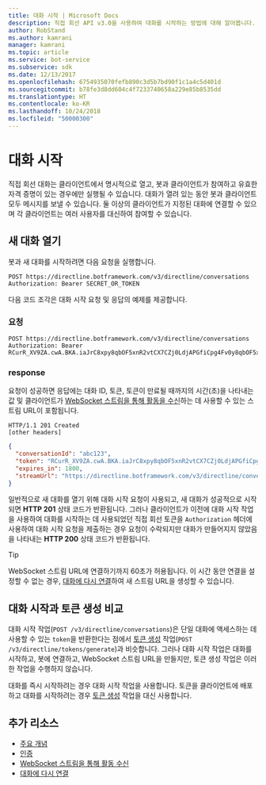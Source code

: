 ```yaml
---
title: 대화 시작 | Microsoft Docs
description: 직접 회선 API v3.0을 사용하여 대화를 시작하는 방법에 대해 알아봅니다.
author: RobStand
ms.author: kamrani
manager: kamrani
ms.topic: article
ms.service: bot-service
ms.subservice: sdk
ms.date: 12/13/2017
ms.openlocfilehash: 6754935070fefb890c3d5b7bd90f1c1a4c5d401d
ms.sourcegitcommit: b78fe3d8dd604c4f7233740658a229e85b8535dd
ms.translationtype: HT
ms.contentlocale: ko-KR
ms.lasthandoff: 10/24/2018
ms.locfileid: "50000300"
---
```

# <a name="start-a-conversation"></a>대화 시작

직접 회선 대화는 클라이언트에서 명시적으로 열고, 봇과 클라이언트가 참여하고 유효한 자격 증명이 있는 경우에만 실행될 수 있습니다. 대화가 열려 있는 동안 봇과 클라이언트 모두 메시지를 보낼 수 있습니다. 둘 이상의 클라이언트가 지정된 대화에 연결할 수 있으며 각 클라이언트는 여러 사용자를 대신하여 참여할 수 있습니다.

## <a name="open-a-new-conversation"></a>새 대화 열기

봇과 새 대화를 시작하려면 다음 요청을 실행합니다.

```http
POST https://directline.botframework.com/v3/directline/conversations
Authorization: Bearer SECRET_OR_TOKEN
```

다음 코드 조각은 대화 시작 요청 및 응답의 예제를 제공합니다.

### <a name="request"></a>요청

```http
POST https://directline.botframework.com/v3/directline/conversations
Authorization: Bearer RCurR_XV9ZA.cwA.BKA.iaJrC8xpy8qbOF5xnR2vtCX7CZj0LdjAPGfiCpg4Fv0y8qbOF5xPGfiCpg4Fv0y8qqbOF5x8qbOF5xn
```

### <a name="response"></a>response

요청이 성공하면 응답에는 대화 ID, 토큰, 토큰이 만료될 때까지의 시간(초)을 나타내는 값 및 클라이언트가 [WebSocket 스트림을 통해 활동을 수신](bot-framework-rest-direct-line-3-0-receive-activities.md#connect-via-websocket)하는 데 사용할 수 있는 스트림 URL이 포함됩니다.

```http
HTTP/1.1 201 Created
[other headers]
```

```json
{
  "conversationId": "abc123",
  "token": "RCurR_XV9ZA.cwA.BKA.iaJrC8xpy8qbOF5xnR2vtCX7CZj0LdjAPGfiCpg4Fv0y8qbOF5xPGfiCpg4Fv0y8qqbOF5x8qbOF5xn",
  "expires_in": 1800,
  "streamUrl": "https://directline.botframework.com/v3/directline/conversations/abc123/stream?t=RCurR_XV9ZA.cwA..."
}
```

일반적으로 새 대화를 열기 위해 대화 시작 요청이 사용되고, 새 대화가 성공적으로 시작되면 **HTTP 201** 상태 코드가 반환됩니다. 그러나 클라이언트가 이전에 대화 시작 작업을 사용하여 대화를 시작하는 데 사용되었던 직접 회선 토큰을 `Authorization` 헤더에 사용하여 대화 시작 요청을 제출하는 경우 요청이 수락되지만 대화가 만들어지지 않았음을 나타내는 **HTTP 200** 상태 코드가 반환됩니다.

> [!TIP]
> WebSocket 스트림 URL에 연결하기까지 60초가 허용됩니다. 이 시간 동안 연결을 설정할 수 없는 경우, [대화에 다시 연결](bot-framework-rest-direct-line-3-0-reconnect-to-conversation.md)하여 새 스트림 URL을 생성할 수 있습니다.

## <a name="start-conversation-versus-generate-token"></a>대화 시작과 토큰 생성 비교

대화 시작 작업(`POST /v3/directline/conversations`)은 단일 대화에 액세스하는 데 사용할 수 있는 `token`을 반환한다는 점에서 [토큰 생성](bot-framework-rest-direct-line-3-0-authentication.md#generate-token) 작업(`POST /v3/directline/tokens/generate`)과 비슷합니다. 그러나 대화 시작 작업은 대화를 시작하고, 봇에 연결하고, WebSocket 스트림 URL을 만들지만, 토큰 생성 작업은 이러한 작업을 수행하지 않습니다. 

대화를 즉시 시작하려는 경우 대화 시작 작업을 사용합니다. 토큰을 클라이언트에 배포하고 대화를 시작하려는 경우 [토큰 생성](bot-framework-rest-direct-line-3-0-authentication.md#generate-token) 작업을 대신 사용합니다. 

## <a name="additional-resources"></a>추가 리소스

- [주요 개념](bot-framework-rest-direct-line-3-0-concepts.md)
- [인증](bot-framework-rest-direct-line-3-0-authentication.md)
- [WebSocket 스트림을 통해 활동 수신](bot-framework-rest-direct-line-3-0-receive-activities.md#connect-via-websocket)
- [대화에 다시 연결](bot-framework-rest-direct-line-3-0-reconnect-to-conversation.md)